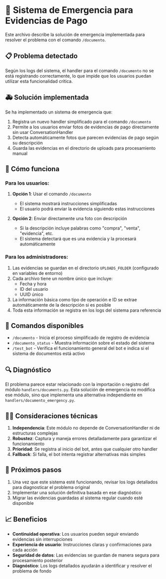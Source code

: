 # 🚨 Sistema de Emergencia para Evidencias de Pago

Este archivo describe la solución de emergencia implementada para resolver el problema con el comando `/documento`.

## 📋 Problema detectado

Según los logs del sistema, el handler para el comando `/documento` no se está registrando correctamente, lo que impide que los usuarios puedan utilizar esta funcionalidad crítica.

## 🚑 Solución implementada

Se ha implementado un sistema de emergencia que:

1. Registra un nuevo handler simplificado para el comando `/documento`
2. Permite a los usuarios enviar fotos de evidencias de pago directamente sin usar ConversationHandler
3. Detecta automáticamente fotos que parecen evidencias de pago según su descripción
4. Guarda las evidencias en el directorio de uploads para procesamiento manual

## 🔧 Cómo funciona

### Para los usuarios:

1. **Opción 1**: Usar el comando `/documento`
   - El sistema mostrará instrucciones simplificadas
   - El usuario podrá enviar la evidencia siguiendo estas instrucciones

2. **Opción 2**: Enviar directamente una foto con descripción
   - Si la descripción incluye palabras como "compra", "venta", "evidencia", etc.
   - El sistema detectará que es una evidencia y la procesará automáticamente

### Para los administradores:

1. Las evidencias se guardan en el directorio `UPLOADS_FOLDER` (configurado en variables de entorno)
2. Cada archivo tiene un nombre único que incluye:
   - Fecha y hora
   - ID del usuario
   - UUID único
3. La información básica como tipo de operación e ID se extrae automáticamente de la descripción si es posible
4. Toda esta información se registra en los logs del sistema para referencia

## 📱 Comandos disponibles

- `/documento` - Inicia el proceso simplificado de registro de evidencia
- `/documento_status` - Muestra información sobre el estado del sistema
- `/test_bot` - Verifica el funcionamiento general del bot e indica si el sistema de documentos está activo

## 🔍 Diagnóstico

El problema parece estar relacionado con la importación o registro del módulo `handlers/documents.py`. Esta solución de emergencia no modifica ese módulo, sino que implementa una alternativa independiente en `handlers/documento_emergency.py`.

## 👨‍💻 Consideraciones técnicas

1. **Independencia**: Este módulo no depende de ConversationHandler ni de estructuras complejas
2. **Robustez**: Captura y maneja errores detalladamente para garantizar el funcionamiento
3. **Prioridad**: Se registra al inicio del bot, antes que cualquier otro handler
4. **Fallback**: Si falla, el bot intenta registrar alternativas más simples

## 🔄 Próximos pasos

1. Una vez que este sistema esté funcionando, revisar los logs detallados para diagnosticar el problema original
2. Implementar una solución definitiva basada en ese diagnóstico
3. Migrar las evidencias guardadas al sistema regular cuando esté disponible

## 📈 Beneficios

- **Continuidad operativa**: Los usuarios pueden seguir enviando evidencias sin interrupciones
- **Experiencia de usuario**: Instrucciones claras y confirmaciones para cada acción
- **Seguridad de datos**: Las evidencias se guardan de manera segura para procesamiento posterior
- **Diagnóstico**: Los logs detallados ayudarán a identificar y resolver el problema de fondo